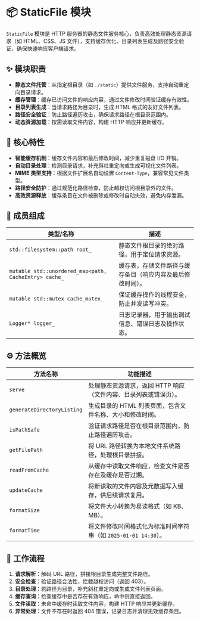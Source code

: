 # 📦 StaticFile 模块

`StaticFile` 模块是 HTTP 服务器的静态文件服务核心，负责高效处理静态资源请求（如 HTML、CSS、JS 文件），支持缓存优化、目录列表生成及路径安全验证，确保快速响应客户端请求。

## ✨ 模块职责

- **静态文件托管**：从指定根目录（如 `./static`）提供文件服务，支持自动重定向目录请求。
- **缓存管理**：缓存已访问文件的响应内容，通过文件修改时间验证缓存有效性。
- **目录列表生成**：当请求路径为目录时，生成 HTML 格式的友好文件列表。
- **路径安全验证**：防止路径遍历攻击，确保请求路径在根目录范围内。
- **动态资源加载**：按需读取文件内容，构建 HTTP 响应并更新缓存。

## 📌 核心特性

- **智能缓存机制**：缓存文件内容和最后修改时间，减少重复磁盘 I/O 开销。
- **自动目录处理**：检测目录请求，补充斜杠重定向或生成可视化文件列表。
- **MIME 类型支持**：根据文件扩展名自动设置 `Content-Type`，兼容常见文件类型。
- **路径安全防护**：通过规范化路径检查，防止越权访问根目录外的文件。
- **高效资源释放**：缓存条目在文件被删除或修改时自动失效，避免内存泄漏。

## 📁 成员组成

| 类型/名称 | 描述 |
| ---- | ---- |
| `std::filesystem::path root_` | 静态文件根目录的绝对路径，用于定位请求资源。 |
| `mutable std::unordered_map<path, CacheEntry> cache_` | 缓存表，存储文件路径与缓存条目（响应内容及最后修改时间）。 |
| `mutable std::mutex cache_mutex_` | 保证缓存操作的线程安全，防止并发读写冲突。 |
| `Logger* logger_` | 日志记录器，用于输出调试信息、错误日志及操作状态。 |

## ⚙️ 方法概览

| 方法名称 | 功能描述 |
| ---- | ---- |
| `serve` | 处理静态资源请求，返回 HTTP 响应（文件内容、目录列表或错误页）。 |
| `generateDirectoryListing` | 生成目录的 HTML 列表页面，包含文件名称、大小和修改时间。 |
| `isPathSafe` | 验证请求路径是否在根目录范围内，防止路径遍历攻击。 |
| `getFilePath` | 将 URL 路径转换为本地文件系统路径，处理根目录拼接。 |
| `readFromCache` | 从缓存中读取文件响应，检查文件是否存在及缓存是否过期。 |
| `updateCache` | 将新读取的文件内容及元数据写入缓存，供后续请求复用。 |
| `formatSize` | 将文件大小转换为易读格式（如 KB、MB）。 |
| `formatTime` | 将文件修改时间格式化为标准时间字符串（如 `2025-01-01 14:30`）。 |

## 🔄 工作流程

1. **请求解析**：解码 URL 路径，拼接根目录生成完整文件路径。
2. **安全检查**：验证路径合法性，拦截越权访问（返回 403）。
3. **目录处理**：若路径为目录，补充斜杠重定向或生成文件列表页面。
4. **缓存查询**：检查缓存中是否存在有效响应，命中则直接返回。
5. **文件读取**：未命中缓存时读取文件内容，构建 HTTP 响应并更新缓存。
6. **异常处理**：文件不存在时返回 404 错误，记录日志并清理无效缓存条目。
